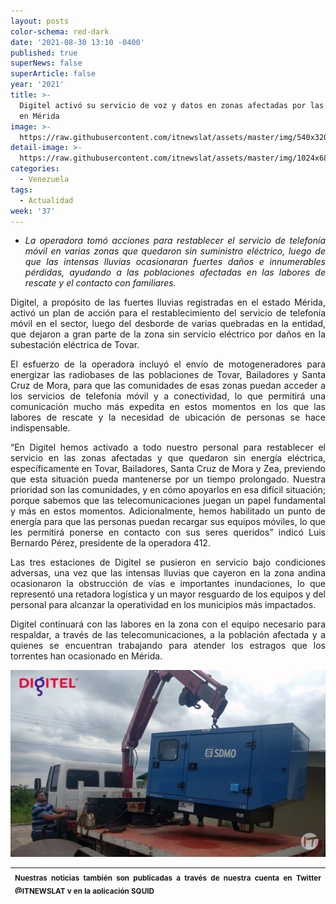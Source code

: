 ```yaml
---
layout: posts
color-schema: red-dark
date: '2021-08-30 13:10 -0400'
published: true
superNews: false
superArticle: false
year: '2021'
title: >-
  Digitel activó su servicio de voz y datos en zonas afectadas por las lluvias
  en Mérida
image: >-
  https://raw.githubusercontent.com/itnewslat/assets/master/img/540x320/Motogenerador-Digitel-p.jpg
detail-image: >-
  https://raw.githubusercontent.com/itnewslat/assets/master/img/1024x680/Motogenerador-Digitel-g.jpg
categories:
  - Venezuela
tags:
  - Actualidad
week: '37'
---
```

<ul style="list-style-type: disc; text-align: justify;">
	<li><em>La operadora tomó acciones para restablecer el servicio de telefonía móvil en varias zonas que quedaron sin suministro eléctrico, luego de que las intensas lluvias ocasionaran fuertes daños e innumerables pérdidas, ayudando a las poblaciones afectadas en las labores de rescate y el contacto con familiares.</em></li>
</ul>
<p style="text-align: justify;">Digitel, a propósito de las fuertes lluvias registradas en el estado Mérida, activó un plan de acción para el restablecimiento del servicio de telefonía móvil en el sector, luego del desborde de varias quebradas en la entidad, que dejaron a gran parte de la zona sin servicio eléctrico por daños en la subestación eléctrica de Tovar.</p>
<p style="text-align: justify;">El esfuerzo de la operadora incluyó el envío de motogeneradores para energizar las radiobases de las poblaciones de Tovar, Bailadores y Santa Cruz de Mora, para que las comunidades de esas zonas puedan acceder a los servicios de telefonía móvil y a conectividad, lo que permitirá una comunicación mucho más expedita en estos momentos en los que las labores de rescate y la necesidad de ubicación de personas se hace indispensable.</p>
<p style="text-align: justify;">“En Digitel hemos activado a todo nuestro personal para restablecer el servicio en las zonas afectadas y que quedaron sin energía eléctrica, específicamente en Tovar, Bailadores, Santa Cruz de Mora y Zea, previendo que esta situación pueda mantenerse por un tiempo prolongado. Nuestra prioridad son las comunidades, y en cómo apoyarlos en esa difícil situación; porque sabemos que las telecomunicaciones juegan un papel fundamental y más en estos momentos. Adicionalmente, hemos habilitado un punto de energía para que las personas puedan recargar sus equipos móviles, lo que les permitirá ponerse en contacto con sus seres queridos” indicó Luis Bernardo Pérez, presidente de la operadora 412.</p>
<p style="text-align: justify;">Las tres estaciones de Digitel se pusieron en servicio bajo condiciones adversas, una vez que las intensas lluvias que cayeron en la zona andina ocasionaron la obstrucción de vías e importantes inundaciones, lo que representó una retadora logística y un mayor resguardo de los equipos y del personal para alcanzar la operatividad en los municipios más impactados.</p>
<p style="text-align: justify;">Digitel continuará con las labores en la zona con el equipo necesario para respaldar, a través de las telecomunicaciones, a la población afectada y a quienes se encuentran trabajando para atender los estragos que los torrentes han ocasionado en Mérida.</p>

![](https://raw.githubusercontent.com/itnewslat/assets/master/img/540x320/Motogenerador-Digitel-p.jpg)

<table style="height: 42px;" width="569">
<tbody>
<tr>
<td style="text-align: justify;"><sub><strong>Nuestras noticias también son publicadas a través de nuestra cuenta en Twitter <a href="https://twitter.com/itnewslat?lang=es">@ITNEWSLAT</a> y en la aplicación <a href="https://squidapp.co/en/">SQUID</a></strong></sub></td>
</tr>
</tbody>
</table>
